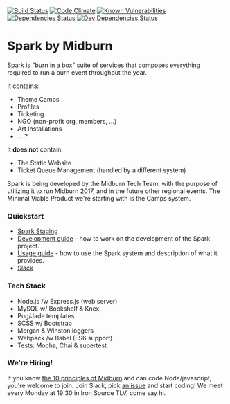 [![Build Status](https://travis-ci.org/Midburn/Spark.svg?branch=master)](https://travis-ci.org/Midburn/Spark)
[![Code Climate](https://codeclimate.com/github/Midburn/Spark/badges/gpa.svg)](https://codeclimate.com/github/Midburn/Spark)
[![Known Vulnerabilities](https://snyk.io/test/github/Midburn/Spark/badge.svg)](https://snyk.io/test/github/Midburn/Spark)
[![Dependencies Status](https://david-dm.org/Midburn/Spark/status.svg)](https://david-dm.org/Midburn/Spark)
[![Dev Dependencies Status](https://david-dm.org/Midburn/Spark/dev-status.svg)](https://david-dm.org/Midburn/Spark?type=dev)

# Spark by Midburn

Spark is "burn in a box" suite of services that composes everything required to run a burn event throughout the year.

It contains:
- Theme Camps
- Profiles
- Ticketing
- NGO (non-profit org, members, ...)
- Art Installations
- ... ?

It **does not** contain:
- The Static Website
- Ticket Queue Management (handled by a different system)

Spark is being developed by the Midburn Tech Team, with the purpose of utilizing it to run Midburn 2017, and in the future other regional events. The Minimal Viable Product we're starting with is the Camps system.

### Quickstart

- [Spark Staging](http://sparkstaging.midburn.org/)
- [Development guide](/docs/development/README.md) - how to work on the development of the Spark project.
- [Usage guide](/docs/usage/README.md) - how to use the Spark system and description of what it provides.
- [Slack](https://midburnos.slack.com/)

### Tech Stack
- Node.js /w Express.js (web server)
- MySQL w/ Bookshelf & Knex
- Pug/Jade templates
- SCSS w/ Bootstrap
- Morgan & Winston loggers
- Webpack /w Babel (ES6 support)
- Tests: Mocha, Chai & supertest

### We're Hiring!
If you know [the 10 principles of Midburn](http://midburn.org/en-ten-principles/) and can code Node/javascript, you're welcome to join. Join Slack, pick [an issue](https://github.com/Midburn/Spark/issues) and start coding!
We meet every Monday at 19:30 in Iron Source TLV, come say hi.
